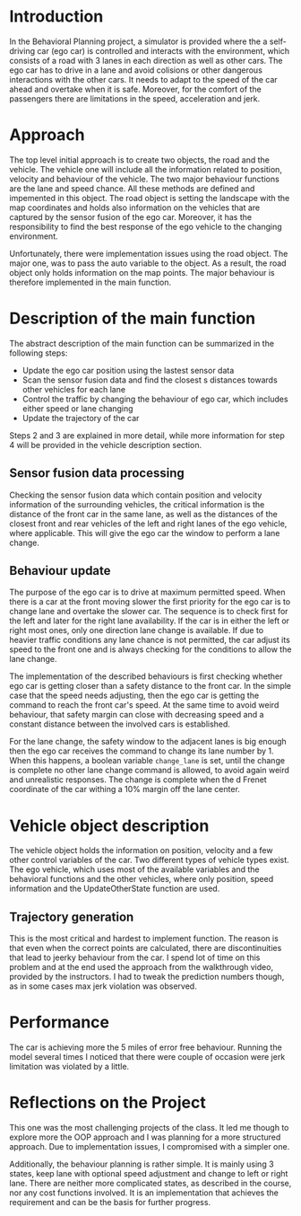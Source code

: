 # Introduction
In the Behavioral Planning project, a simulator is provided where the a self-driving car (ego car) is controlled and interacts with the environment, which consists of a road with 3 lanes in each direction as well as other cars. The ego car has to drive in a lane and avoid colisions or other dangerous interactions with the other cars. It needs to adapt to the speed of the car ahead and overtake when it is safe. Moreover, for the comfort of the passengers there are limitations in the speed, acceleration and jerk. 

# Approach 
The top level initial approach is to create two objects, the road and the vehicle. The vehicle one will include all the information related to position, velocity and behaviour of the vehicle. The two major behaviour functions are the lane and speed chance. All these methods are defined and impemented in this object. The road object is setting the landscape with the map coordinates and holds also information on the vehicles that are captured by the sensor fusion of the ego car. Moreover, it has the responsibility to find the best response of the ego vehicle to the changing environment. 

Unfortunately, there were implementation issues using the road object. The major one, was to pass the auto variable to the object. As a result, the road object only holds information on the map points. The major behaviour is therefore implemented in the main function.

# Description of the main function
The abstract description of the main function can be summarized in the following steps:
- Update the ego car position using the lastest sensor data
- Scan the sensor fusion data and find the closest s distances towards other vehicles for each lane
- Control the traffic by changing the behaviour of ego car, which includes either speed or lane changing
- Update the trajectory of the car

Steps 2 and 3 are explained in more detail, while more information for step 4 will be provided in the vehicle description section.

## Sensor fusion data processing
Checking the sensor fusion data which contain position and velocity information of the surrounding vehicles, the critical information is the distance of the front car in the same lane, as well as the distances of the closest front and rear vehicles of the left and right lanes of the ego vehicle, where applicable. This will give the ego car the window to perform a lane change. 

## Behaviour update
The purpose of the ego car is to drive at maximum permitted speed. When there is a car at the front moving slower the first priority for the ego car is to change lane and overtake the slower car. The sequence is to check first for the left and later for the right lane availability. If the car is in either the left or right most ones, only one direction lane change is available. If due to heavier traffic conditions any lane chance is not permitted, the car adjust its speed to the front one and is always checking for the conditions to allow the lane change. 

The implementation of the described behaviours is first checking whether ego car is getting closer than a safety distance to the front car. In the simple case that the speed needs adjusting, then the ego car is getting the command to reach the front car's speed. At the same time to avoid weird behaviour, that safety margin can close with decreasing speed and a constant distance between the involved cars is established. 

For the lane change, the safety window to the adjacent lanes is big enough then the ego car receives the command to change its lane number by 1. When this happens, a boolean variable `change_lane` is set, until the change is complete no other lane change command is allowed, to avoid again weird and unrealistic responses. The change is complete when the d Frenet coordinate of the car withing a 10% margin off the lane center. 

# Vehicle object description
The vehicle object holds the information on position, velocity and a few other control variables of the car. Two different types of vehicle types exist. The ego vehicle, which uses most of the available variables and the behavioral functions and the other vehicles, where only position, speed information and the UpdateOtherState function are used. 

## Trajectory generation
This is the most critical and hardest to implement function. The reason is that even when the correct points are calculated, there are discontinuities that lead to jeerky behaviour from the car. I spend lot of time on this problem and at the end used the approach from the walkthrough video, provided by the instructors. I had to tweak the prediction numbers though, as in some cases max jerk violation was observed.

# Performance 
The car is achieving more the 5 miles of error free behaviour. Running the model several times I noticed that there were couple of occasion were jerk limitation was violated by a little. 

# Reflections on the Project
This one was the most challenging projects of the class. It led me though to explore more the OOP approach and I was planning for a more structured approach. Due to implementation issues, I compromised with a simpler one. 

Additionally, the behaviour planning is rather simple. It is mainly using 3 states, keep lane with optional speed adjustment and change to left or right lane. There are neither more complicated states, as described in the course, nor any cost functions involved. It is an implementation that achieves the requirement and can be the basis for further progress. 

